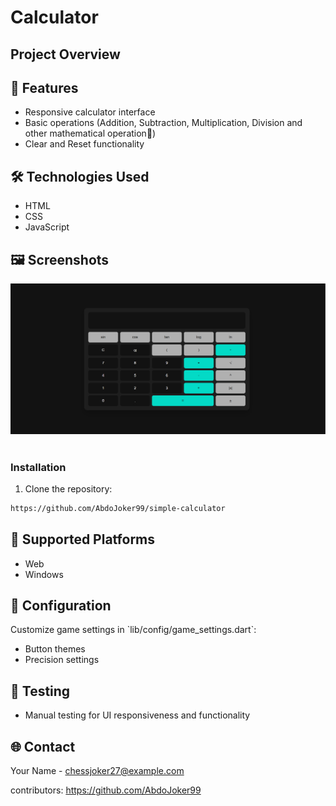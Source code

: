 # Calculator

## Project Overview

## 🌟 Features
- Responsive calculator interface
- Basic  operations (Addition, Subtraction, Multiplication, Division and other mathematical operation🤩)
- Clear and Reset functionality

## 🛠 Technologies Used
- HTML
- CSS
- JavaScript
  
## 🖼️ Screenshots
![Calculator Screenshot](https://github.com/AbdoJoker99/simple-calculator/blob/main/Screenshot%202024-12-12%20060354.png?raw=true)
&nbsp;

  ### Installation

1. Clone the repository:
```bash
https://github.com/AbdoJoker99/simple-calculator
```
## 📱 Supported Platforms
- Web
- Windows

 ## 🔧 Configuration
Customize game settings in \`lib/config/game_settings.dart\`:
- Button themes
- Precision settings

 ## 🧪 Testing
- Manual testing for UI responsiveness and functionality
  
 ## 🌐 Contact
Your Name - chessjoker27@example.com

contributors: https://github.com/AbdoJoker99

